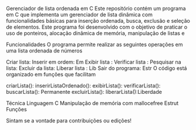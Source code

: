 Gerenciador de lista ordenada em C
Este repositório contém um programa em C que implementa um gerenciador de lista dinâmica com funcionalidades básicas para inserção ordenada, busca, exclusão e seleção de elementos. Este programa foi desenvolvido com o objetivo de praticar o uso de ponteiros, alocação dinâmica de memória, manipulação de listas e

Funcionalidades
O programa permite realizar as seguintes operações em uma lista ordenada de números

Criar lista:
Inserir em ordem: Em
Exibir lista :
Verificar lista :
Pesquisar na lista:
Excluir da lista:
Liberar lista : Lib
Sair do programa:
Estr
O código está organizado em funções que facilitam

criarLista():
inserirListaOrdenado():
exibirLista():
verificarLista():
buscarLista(): Permanente
excluirLista():
liberarLista():Liberdade

Técnica
Linguagem C
Manipulação de memória com mallocefree
Estrut
Funções

Sintam se a vontade para contribuições ou edições!
